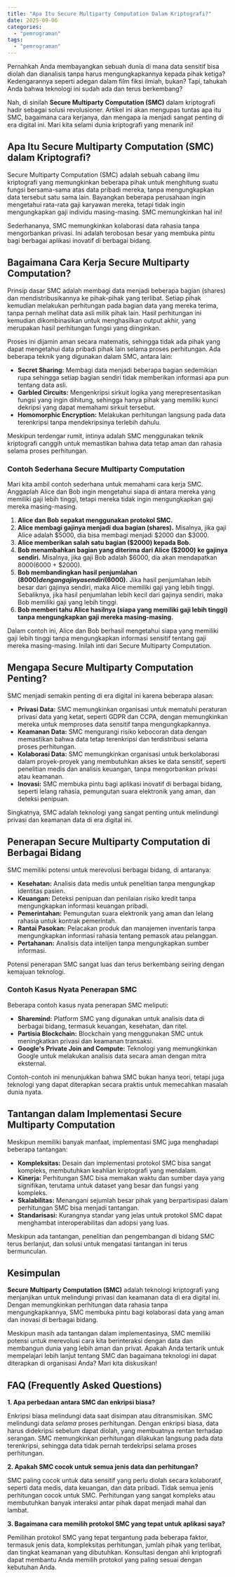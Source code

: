 ```yaml
---
title: "Apa Itu Secure Multiparty Computation Dalam Kriptografi?"
date: 2025-09-06
categories: 
  - "pemrograman"
tags: 
  - "pemrograman"
---
```


Pernahkah Anda membayangkan sebuah dunia di mana data sensitif bisa diolah dan dianalisis tanpa harus mengungkapkannya kepada pihak ketiga? Kedengarannya seperti adegan dalam film fiksi ilmiah, bukan? Tapi, tahukah Anda bahwa teknologi ini sudah ada dan terus berkembang?

Nah, di sinilah **Secure Multiparty Computation (SMC)** dalam kriptografi hadir sebagai solusi revolusioner. Artikel ini akan mengupas tuntas apa itu SMC, bagaimana cara kerjanya, dan mengapa ia menjadi sangat penting di era digital ini. Mari kita selami dunia kriptografi yang menarik ini!

## Apa Itu Secure Multiparty Computation (SMC) dalam Kriptografi?

Secure Multiparty Computation (SMC) adalah sebuah cabang ilmu kriptografi yang memungkinkan beberapa pihak untuk menghitung suatu fungsi bersama-sama atas data pribadi mereka, tanpa mengungkapkan data tersebut satu sama lain. Bayangkan beberapa perusahaan ingin mengetahui rata-rata gaji karyawan mereka, tetapi tidak ingin mengungkapkan gaji individu masing-masing. SMC memungkinkan hal ini!

Sederhananya, SMC memungkinkan kolaborasi data rahasia tanpa mengorbankan privasi. Ini adalah terobosan besar yang membuka pintu bagi berbagai aplikasi inovatif di berbagai bidang.

## Bagaimana Cara Kerja Secure Multiparty Computation?

Prinsip dasar SMC adalah membagi data menjadi beberapa bagian (shares) dan mendistribusikannya ke pihak-pihak yang terlibat. Setiap pihak kemudian melakukan perhitungan pada bagian data yang mereka terima, tanpa pernah melihat data asli milik pihak lain. Hasil perhitungan ini kemudian dikombinasikan untuk menghasilkan output akhir, yang merupakan hasil perhitungan fungsi yang diinginkan.

Proses ini dijamin aman secara matematis, sehingga tidak ada pihak yang dapat mengetahui data pribadi pihak lain selama proses perhitungan. Ada beberapa teknik yang digunakan dalam SMC, antara lain:

- **Secret Sharing:** Membagi data menjadi beberapa bagian sedemikian rupa sehingga setiap bagian sendiri tidak memberikan informasi apa pun tentang data asli.
- **Garbled Circuits:** Mengenkripsi sirkuit logika yang merepresentasikan fungsi yang ingin dihitung, sehingga hanya pihak yang memiliki kunci dekripsi yang dapat memahami sirkuit tersebut.
- **Homomorphic Encryption:** Melakukan perhitungan langsung pada data terenkripsi tanpa mendekripsinya terlebih dahulu.

Meskipun terdengar rumit, intinya adalah SMC menggunakan teknik kriptografi canggih untuk memastikan bahwa data tetap aman dan rahasia selama proses perhitungan.

### Contoh Sederhana Secure Multiparty Computation

Mari kita ambil contoh sederhana untuk memahami cara kerja SMC. Anggaplah Alice dan Bob ingin mengetahui siapa di antara mereka yang memiliki gaji lebih tinggi, tetapi mereka tidak ingin mengungkapkan gaji mereka masing-masing.

1. **Alice dan Bob sepakat menggunakan protokol SMC.**
2. **Alice membagi gajinya menjadi dua bagian (shares).** Misalnya, jika gaji Alice adalah $5000, dia bisa membagi menjadi $2000 dan $3000.
3. **Alice memberikan salah satu bagian ($2000) kepada Bob.**
4. **Bob menambahkan bagian yang diterima dari Alice ($2000) ke gajinya sendiri.** Misalnya, jika gaji Bob adalah $6000, dia akan mendapatkan $8000 ($6000 + $2000).
5. **Bob membandingkan hasil penjumlahan ($8000) dengan gajinya sendiri ($6000).** Jika hasil penjumlahan lebih besar dari gajinya sendiri, maka Alice memiliki gaji yang lebih tinggi. Sebaliknya, jika hasil penjumlahan lebih kecil dari gajinya sendiri, maka Bob memiliki gaji yang lebih tinggi.
6. **Bob memberi tahu Alice hasilnya (siapa yang memiliki gaji lebih tinggi) tanpa mengungkapkan gaji mereka masing-masing.**

Dalam contoh ini, Alice dan Bob berhasil mengetahui siapa yang memiliki gaji lebih tinggi tanpa mengungkapkan informasi sensitif tentang gaji mereka masing-masing. Inilah inti dari Secure Multiparty Computation.

## Mengapa Secure Multiparty Computation Penting?

SMC menjadi semakin penting di era digital ini karena beberapa alasan:

- **Privasi Data:** SMC memungkinkan organisasi untuk mematuhi peraturan privasi data yang ketat, seperti GDPR dan CCPA, dengan memungkinkan mereka untuk memproses data sensitif tanpa mengungkapkannya.
- **Keamanan Data:** SMC mengurangi risiko kebocoran data dengan memastikan bahwa data tetap terenkripsi dan terdistribusi selama proses perhitungan.
- **Kolaborasi Data:** SMC memungkinkan organisasi untuk berkolaborasi dalam proyek-proyek yang membutuhkan akses ke data sensitif, seperti penelitian medis dan analisis keuangan, tanpa mengorbankan privasi atau keamanan.
- **Inovasi:** SMC membuka pintu bagi aplikasi inovatif di berbagai bidang, seperti lelang rahasia, pemungutan suara elektronik yang aman, dan deteksi penipuan.

Singkatnya, SMC adalah teknologi yang sangat penting untuk melindungi privasi dan keamanan data di era digital ini.

## Penerapan Secure Multiparty Computation di Berbagai Bidang

SMC memiliki potensi untuk merevolusi berbagai bidang, di antaranya:

- **Kesehatan:** Analisis data medis untuk penelitian tanpa mengungkap identitas pasien.
- **Keuangan:** Deteksi penipuan dan penilaian risiko kredit tanpa mengungkapkan informasi keuangan pribadi.
- **Pemerintahan:** Pemungutan suara elektronik yang aman dan lelang rahasia untuk kontrak pemerintah.
- **Rantai Pasokan:** Pelacakan produk dan manajemen inventaris tanpa mengungkapkan informasi rahasia tentang pemasok atau pelanggan.
- **Pertahanan:** Analisis data intelijen tanpa mengungkapkan sumber informasi.

Potensi penerapan SMC sangat luas dan terus berkembang seiring dengan kemajuan teknologi.

### Contoh Kasus Nyata Penerapan SMC

Beberapa contoh kasus nyata penerapan SMC meliputi:

- **Sharemind:** Platform SMC yang digunakan untuk analisis data di berbagai bidang, termasuk keuangan, kesehatan, dan ritel.
- **Partisia Blockchain:** Blockchain yang menggunakan SMC untuk meningkatkan privasi dan keamanan transaksi.
- **Google's Private Join and Compute:** Teknologi yang memungkinkan Google untuk melakukan analisis data secara aman dengan mitra eksternal.

Contoh-contoh ini menunjukkan bahwa SMC bukan hanya teori, tetapi juga teknologi yang dapat diterapkan secara praktis untuk memecahkan masalah dunia nyata.

## Tantangan dalam Implementasi Secure Multiparty Computation

Meskipun memiliki banyak manfaat, implementasi SMC juga menghadapi beberapa tantangan:

- **Kompleksitas:** Desain dan implementasi protokol SMC bisa sangat kompleks, membutuhkan keahlian kriptografi yang mendalam.
- **Kinerja:** Perhitungan SMC bisa memakan waktu dan sumber daya yang signifikan, terutama untuk dataset yang besar dan fungsi yang kompleks.
- **Skalabilitas:** Menangani sejumlah besar pihak yang berpartisipasi dalam perhitungan SMC bisa menjadi tantangan.
- **Standarisasi:** Kurangnya standar yang jelas untuk protokol SMC dapat menghambat interoperabilitas dan adopsi yang luas.

Meskipun ada tantangan, penelitian dan pengembangan di bidang SMC terus berlanjut, dan solusi untuk mengatasi tantangan ini terus bermunculan.

## Kesimpulan

**Secure Multiparty Computation (SMC)** adalah teknologi kriptografi yang menjanjikan untuk melindungi privasi dan keamanan data di era digital ini. Dengan memungkinkan perhitungan data rahasia tanpa mengungkapkannya, SMC membuka pintu bagi kolaborasi data yang aman dan inovasi di berbagai bidang.

Meskipun masih ada tantangan dalam implementasinya, SMC memiliki potensi untuk merevolusi cara kita berinteraksi dengan data dan membangun dunia yang lebih aman dan privat. Apakah Anda tertarik untuk mempelajari lebih lanjut tentang SMC dan bagaimana teknologi ini dapat diterapkan di organisasi Anda? Mari kita diskusikan!

## FAQ (Frequently Asked Questions)

**1\. Apa perbedaan antara SMC dan enkripsi biasa?**

Enkripsi biasa melindungi data saat disimpan atau ditransmisikan. SMC melindungi data _selama_ proses perhitungan. Dengan enkripsi biasa, data harus didekripsi sebelum dapat diolah, yang membuatnya rentan terhadap serangan. SMC memungkinkan perhitungan dilakukan langsung pada data terenkripsi, sehingga data tidak pernah terdekripsi selama proses perhitungan.

**2\. Apakah SMC cocok untuk semua jenis data dan perhitungan?**

SMC paling cocok untuk data sensitif yang perlu diolah secara kolaboratif, seperti data medis, data keuangan, dan data pribadi. Tidak semua jenis perhitungan cocok untuk SMC. Perhitungan yang sangat kompleks atau membutuhkan banyak interaksi antar pihak dapat menjadi mahal dan lambat.

**3\. Bagaimana cara memilih protokol SMC yang tepat untuk aplikasi saya?**

Pemilihan protokol SMC yang tepat tergantung pada beberapa faktor, termasuk jenis data, kompleksitas perhitungan, jumlah pihak yang terlibat, dan tingkat keamanan yang dibutuhkan. Konsultasi dengan ahli kriptografi dapat membantu Anda memilih protokol yang paling sesuai dengan kebutuhan Anda.

